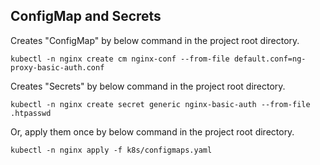 ## ConfigMap and Secrets

Creates "ConfigMap" by below command in the project root directory.

```
kubectl -n nginx create cm nginx-conf --from-file default.conf=ng-proxy-basic-auth.conf
```

Creates "Secrets" by below command in the project root directory.

```
kubectl -n nginx create secret generic nginx-basic-auth --from-file .htpasswd
```

Or, apply them once by below command in the project root directory.

```
kubectl -n nginx apply -f k8s/configmaps.yaml
```
